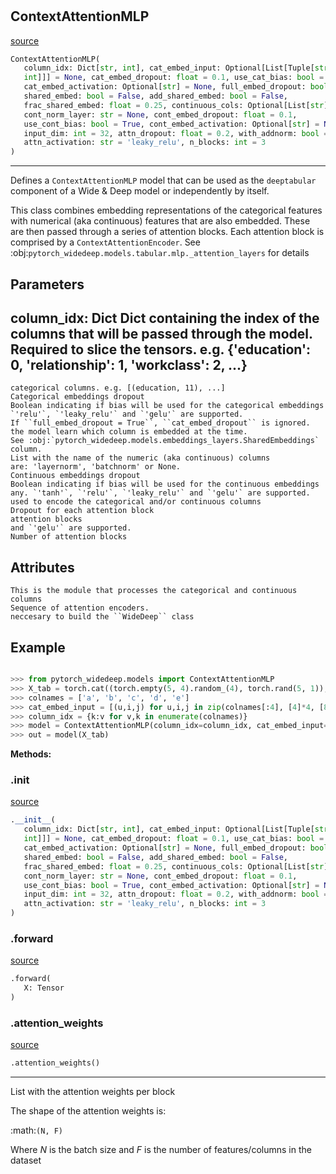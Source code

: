 #


## ContextAttentionMLP
[source](https://github.com/jrzaurin/pytorch-widedeep/blob/master/pytorch_widedeep/models/tabular/mlp/context_attention_mlp.py/#L12)
```python 
ContextAttentionMLP(
   column_idx: Dict[str, int], cat_embed_input: Optional[List[Tuple[str,
   int]]] = None, cat_embed_dropout: float = 0.1, use_cat_bias: bool = False,
   cat_embed_activation: Optional[str] = None, full_embed_dropout: bool = False,
   shared_embed: bool = False, add_shared_embed: bool = False,
   frac_shared_embed: float = 0.25, continuous_cols: Optional[List[str]] = None,
   cont_norm_layer: str = None, cont_embed_dropout: float = 0.1,
   use_cont_bias: bool = True, cont_embed_activation: Optional[str] = None,
   input_dim: int = 32, attn_dropout: float = 0.2, with_addnorm: bool = False,
   attn_activation: str = 'leaky_relu', n_blocks: int = 3
)
```


---
Defines a ``ContextAttentionMLP`` model that can be used as the
``deeptabular`` component of a Wide & Deep model or independently by
itself.

This class combines embedding representations of the categorical features
with numerical (aka continuous) features that are also embedded. These
are then passed through a series of attention blocks. Each attention
block is comprised by a ``ContextAttentionEncoder``.
See :obj:`pytorch_widedeep.models.tabular.mlp._attention_layers` for
details


Parameters
----------
column_idx: Dict
Dict containing the index of the columns that will be passed through
the model. Required to slice the tensors. e.g.
{'education': 0, 'relationship': 1, 'workclass': 2, ...}
---
    categorical columns. e.g. [(education, 11), ...]
    Categorical embeddings dropout
    Boolean indicating if bias will be used for the categorical embeddings
    `'relu'`, `'leaky_relu'` and `'gelu'` are supported.
    If ``full_embed_dropout = True``, ``cat_embed_dropout`` is ignored.
    the model learn which column is embedded at the time.
    See :obj:`pytorch_widedeep.models.embeddings_layers.SharedEmbeddings`
    column.
    List with the name of the numeric (aka continuous) columns
    are: 'layernorm', 'batchnorm' or None.
    Continuous embeddings dropout
    Boolean indicating if bias will be used for the continuous embeddings
    any. `'tanh'`, `'relu'`, `'leaky_relu'` and `'gelu'` are supported.
    used to encode the categorical and/or continuous columns
    Dropout for each attention block
    attention blocks
    and `'gelu'` are supported.
    Number of attention blocks

Attributes
----------
    This is the module that processes the categorical and continuous columns
    Sequence of attention encoders.
    neccesary to build the ``WideDeep`` class

Example
--------

```python

>>> from pytorch_widedeep.models import ContextAttentionMLP
>>> X_tab = torch.cat((torch.empty(5, 4).random_(4), torch.rand(5, 1)), axis=1)
>>> colnames = ['a', 'b', 'c', 'd', 'e']
>>> cat_embed_input = [(u,i,j) for u,i,j in zip(colnames[:4], [4]*4, [8]*4)]
>>> column_idx = {k:v for v,k in enumerate(colnames)}
>>> model = ContextAttentionMLP(column_idx=column_idx, cat_embed_input=cat_embed_input, continuous_cols = ['e'])
>>> out = model(X_tab)
```


**Methods:**


### .__init__
[source](https://github.com/jrzaurin/pytorch-widedeep/blob/master/pytorch_widedeep/models/tabular/mlp/context_attention_mlp.py/#L107)
```python
.__init__(
   column_idx: Dict[str, int], cat_embed_input: Optional[List[Tuple[str,
   int]]] = None, cat_embed_dropout: float = 0.1, use_cat_bias: bool = False,
   cat_embed_activation: Optional[str] = None, full_embed_dropout: bool = False,
   shared_embed: bool = False, add_shared_embed: bool = False,
   frac_shared_embed: float = 0.25, continuous_cols: Optional[List[str]] = None,
   cont_norm_layer: str = None, cont_embed_dropout: float = 0.1,
   use_cont_bias: bool = True, cont_embed_activation: Optional[str] = None,
   input_dim: int = 32, attn_dropout: float = 0.2, with_addnorm: bool = False,
   attn_activation: str = 'leaky_relu', n_blocks: int = 3
)
```


### .forward
[source](https://github.com/jrzaurin/pytorch-widedeep/blob/master/pytorch_widedeep/models/tabular/mlp/context_attention_mlp.py/#L177)
```python
.forward(
   X: Tensor
)
```


### .attention_weights
[source](https://github.com/jrzaurin/pytorch-widedeep/blob/master/pytorch_widedeep/models/tabular/mlp/context_attention_mlp.py/#L187)
```python
.attention_weights()
```

---
List with the attention weights per block

The shape of the attention weights is:

:math:`(N, F)`

Where *N* is the batch size and *F* is the number of features/columns
in the dataset
